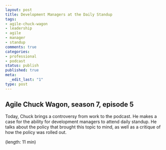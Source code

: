 ```yaml
---
layout: post
title: Development Managers at the Daily Standup
tags:
- agile-chuck-wagon
- leadership
- agile
- manager
- standup
comments: true
categories:
- professional
- podcast
status: publish
published: true
meta:
  _edit_last: "1"
type: post
---
```


## Agile Chuck Wagon, season 7, episode 5

Today, Chuck brings a controversy from work to the podcast. He makes a case for the ability for development managers to attend daily standup. He talks about the policy that brought this topic to mind, as well as a critique of how the policy was rolled out.

  (length: 11 min)
